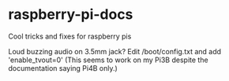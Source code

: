 # raspberry-pi-docs
Cool tricks and fixes for raspberry pis

Loud buzzing audio on 3.5mm jack? Edit /boot/config.txt and add 'enable_tvout=0' (This seems to work on my Pi3B despite the documentation saying Pi4B only.)
